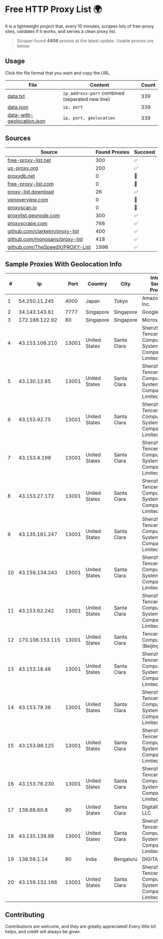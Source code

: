 
# Free HTTP Proxy List 🌍

It is a lightweight project that, every 10 minutes, scrapes lots of free-proxy sites, validates if it works, and serves a clean proxy list.


> Scraper found **4406** proxies at the latest update. Usable proxies are below.

## Usage

Click the file format that you want and copy the URL.


|File|Content|Count|
|----|-------|-----|
|[data.txt](https://raw.githubusercontent.com/themiralay/Proxy-List-World/master/data.txt)|`ip_address:port` combined (seperated new line)|339|
|[data.json](https://raw.githubusercontent.com/themiralay/Proxy-List-World/master/data.json)|`ip, port`|339|
|[data-with-geolocation.json](https://raw.githubusercontent.com/themiralay/Proxy-List-World/master/data-with-geolocation.json)|`ip, port, geolocation`|339|

## Sources

|Source|Found Proxies|Succeed|
|------|-------------|-------|
|[free-proxy-list.net](https://free-proxy-list.net)|300|✅|
|[us-proxy.org](https://www.us-proxy.org)|200|✅|
|[proxydb.net](http://proxydb.net)|0|🚫|
|[free-proxy-list.com](https://free-proxy-list.com/?page=&port=&type%5B%5D=http&type%5B%5D=https&up_time=0&search=Search)|0|🚫|
|[proxy-list.download](https://www.proxy-list.download/HTTP)|26|✅|
|[vpnoverview.com](https://vpnoverview.com/privacy/anonymous-browsing/free-proxy-servers)|0|🚫|
|[proxyscan.io](https://www.proxyscan.io)|0|🚫|
|[proxylist.geonode.com](https://proxylist.geonode.com/api/proxy-list?limit=300&page=1&sort_by=lastChecked&sort_type=desc&protocols=http,https)|300|✅|
|[proxyscrape.com](https://api.proxyscrape.com/v2/?request=displayproxies&protocol=http&timeout=10000&country=all&ssl=all&anonymity=all)|766|✅|
|[github.com/clarketm/proxy-list](https://raw.githubusercontent.com/clarketm/proxy-list/master/proxy-list-raw.txt)|400|✅|
|[github.com/monosans/proxy-list](https://raw.githubusercontent.com/monosans/proxy-list/main/proxies/http.txt)|418|✅|
|[github.com/TheSpeedX/PROXY-List](https://raw.githubusercontent.com/TheSpeedX/PROXY-List/master/http.txt)|1996|✅|


## Sample Proxies With Geolocation Info

|#|Ip|Port|Country|City|Internet Service Provider|
|-|--|----|-------|----|-------------------------|
|1|54.250.11.245|4000|Japan|Tokyo|Amazon.com, Inc.|
|2|34.143.143.61|7777|Singapore|Singapore|Google LLC|
|3|172.188.122.92|80|Singapore|Singapore|Microsoft|
|4|43.153.106.210|13001|United States|Santa Clara|Shenzhen Tencent Computer Systems Company Limited|
|5|43.130.12.65|13001|United States|Santa Clara|Shenzhen Tencent Computer Systems Company Limited|
|6|43.153.92.75|13001|United States|Santa Clara|Shenzhen Tencent Computer Systems Company Limited|
|7|43.153.4.199|13001|United States|Santa Clara|Shenzhen Tencent Computer Systems Company Limited|
|8|43.153.27.172|13001|United States|Santa Clara|Shenzhen Tencent Computer Systems Company Limited|
|9|43.135.161.247|13001|United States|Santa Clara|Shenzhen Tencent Computer Systems Company Limited|
|10|43.159.134.243|13001|United States|Santa Clara|Shenzhen Tencent Computer Systems Company Limited|
|11|43.153.62.242|13001|United States|Santa Clara|Shenzhen Tencent Computer Systems Company Limited|
|12|170.106.153.115|13001|United States|Santa Clara|Tencent Cloud Computing (Beijing) Co|
|13|43.153.18.46|13001|United States|Santa Clara|Shenzhen Tencent Computer Systems Company Limited|
|14|43.153.79.36|13001|United States|Santa Clara|Shenzhen Tencent Computer Systems Company Limited|
|15|43.153.98.125|13001|United States|Santa Clara|Shenzhen Tencent Computer Systems Company Limited|
|16|43.153.76.230|13001|United States|Santa Clara|Shenzhen Tencent Computer Systems Company Limited|
|17|138.68.60.8|80|United States|Santa Clara|DigitalOcean, LLC|
|18|43.135.139.98|13001|United States|Santa Clara|Shenzhen Tencent Computer Systems Company Limited|
|19|139.59.1.14|80|India|Bengaluru|DIGITALOCEAN|
|20|43.159.132.166|13001|United States|Santa Clara|Shenzhen Tencent Computer Systems Company Limited|



## Contributing

Contributions are welcome, and they are greatly appreciated! Every
little bit helps, and credit will always be given.

